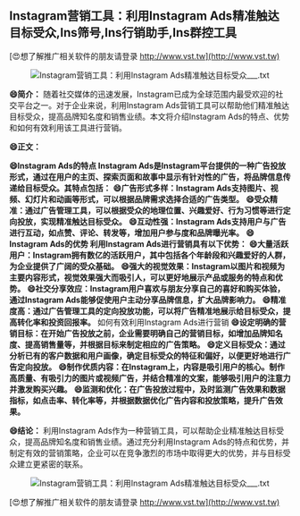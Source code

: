 ## **Instagram营销工具：利用Instagram Ads精准触达目标受众,Ins筛号,Ins行销助手,Ins群控工具**

[😍想了解推广相关软件的朋友请登录 http://www.vst.tw](http://www.vst.tw)

 <center><img src="https://vst.tw/MP4/tuiguang/png/2.png" alt="Instagram营销工具：利用Instagram Ads精准触达目标受众___.txt"></center>

**😄简介：**
随着社交媒体的迅速发展，Instagram已成为全球范围内最受欢迎的社交平台之一。对于企业来说，利用Instagram Ads营销工具可以帮助他们精准触达目标受众，提高品牌知名度和销售业绩。本文将介绍Instagram Ads的特点、优势和如何有效利用该工具进行营销。

**😄正文：**

**😄Instagram Ads的特点 Instagram Ads是Instagram平台提供的一种广告投放形式，通过在用户的主页、探索页面和故事中显示有针对性的广告，将品牌信息传递给目标受众。其特点包括：**
**😄广告形式多样：Instagram Ads支持图片、视频、幻灯片和动画等形式，可以根据品牌需求选择合适的广告类型。**
**😄受众精准：通过广告管理工具，可以根据受众的地理位置、兴趣爱好、行为习惯等进行定向投放，实现精准触达目标受众。**
**😄互动性强：Instagram Ads支持用户与广告进行互动，如点赞、评论、转发等，增加用户参与度和品牌曝光率。**
**😄Instagram Ads的优势 利用Instagram Ads进行营销具有以下优势：**
**😄大量活跃用户：Instagram拥有数亿的活跃用户，其中包括各个年龄段和兴趣爱好的人群，为企业提供了广阔的受众基础。**
**😄强大的视觉效果：Instagram以图片和视频为主要内容形式，视觉效果强大而吸引人，可以更好地展示产品或服务的特点和优势。**
**😄社交分享效应：Instagram用户喜欢与朋友分享自己的喜好和购买体验，通过Instagram Ads能够促使用户主动分享品牌信息，扩大品牌影响力。**
**😄精准度高：通过广告管理工具的定向投放功能，可以将广告精准地展示给目标受众，提高转化率和投资回报率。**
如何有效利用Instagram Ads进行营销
**😄设定明确的营销目标：在开始广告投放之前，企业需要明确自己的营销目标，如增加品牌知名度、提高销售量等，并根据目标来制定相应的广告策略。**
**😄定义目标受众：通过分析已有的客户数据和用户画像，确定目标受众的特征和偏好，以便更好地进行广告定向投放。**
**😄制作优质内容：在Instagram上，内容是吸引用户的核心。制作高质量、有吸引力的图片或视频广告，并结合精准的文案，能够吸引用户的注意力并激发购买兴趣。**
**😄监测和优化：在广告投放过程中，及时监测广告效果和数据指标，如点击率、转化率等，并根据数据优化广告内容和投放策略，提升广告效果。**

**😄结论：**
利用Instagram Ads作为一种营销工具，可以帮助企业精准触达目标受众，提高品牌知名度和销售业绩。通过充分利用Instagram Ads的特点和优势，并制定有效的营销策略，企业可以在竞争激烈的市场中取得更大的优势，并与目标受众建立更紧密的联系。

 <center><img src="https://vst.tw/MP4/tuiguang/png/5.png" alt="Instagram营销工具：利用Instagram Ads精准触达目标受众___.txt"></center>

[😍想了解推广相关软件的朋友请登录 http://www.vst.tw](http://www.vst.tw)



